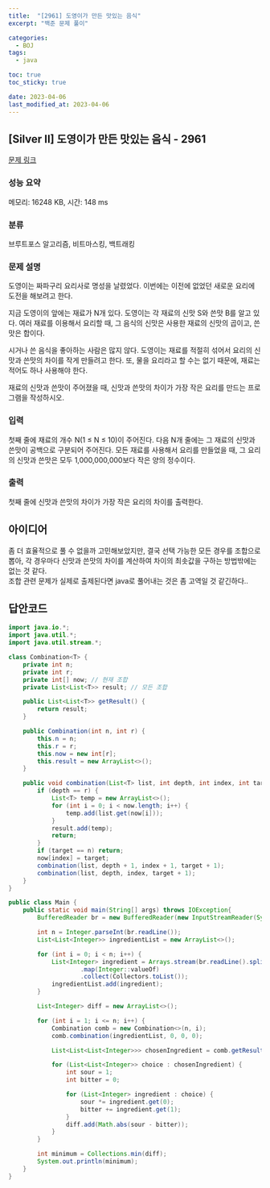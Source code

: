 ```yaml
---
title:  "[2961] 도영이가 만든 맛있는 음식"
excerpt: "백준 문제 풀이"

categories:
  - BOJ
tags:
  - java

toc: true
toc_sticky: true

date: 2023-04-06
last_modified_at: 2023-04-06
---
```

## [Silver II] 도영이가 만든 맛있는 음식 - 2961 

[문제 링크](https://www.acmicpc.net/problem/2961) 

### 성능 요약

메모리: 16248 KB, 시간: 148 ms

### 분류

브루트포스 알고리즘, 비트마스킹, 백트래킹

### 문제 설명

<p>도영이는 짜파구리 요리사로 명성을 날렸었다. 이번에는 이전에 없었던 새로운 요리에 도전을 해보려고 한다.</p>

<p>지금 도영이의 앞에는 재료가 N개 있다. 도영이는 각 재료의 신맛 S와 쓴맛 B를 알고 있다. 여러 재료를 이용해서 요리할 때, 그 음식의 신맛은 사용한 재료의 신맛의 곱이고, 쓴맛은 합이다.</p>

<p>시거나 쓴 음식을 좋아하는 사람은 많지 않다. 도영이는 재료를 적절히 섞어서 요리의 신맛과 쓴맛의 차이를 작게 만들려고 한다. 또, 물을 요리라고 할 수는 없기 때문에, 재료는 적어도 하나 사용해야 한다.</p>

<p>재료의 신맛과 쓴맛이 주어졌을 때, 신맛과 쓴맛의 차이가 가장 작은 요리를 만드는 프로그램을 작성하시오.</p>

### 입력 

 <p>첫째 줄에 재료의 개수 N(1 ≤ N ≤ 10)이 주어진다. 다음 N개 줄에는 그 재료의 신맛과 쓴맛이 공백으로 구분되어 주어진다. 모든 재료를 사용해서 요리를 만들었을 때, 그 요리의 신맛과 쓴맛은 모두 1,000,000,000보다 작은 양의 정수이다.</p>

### 출력 

 <p>첫째 줄에 신맛과 쓴맛의 차이가 가장 작은 요리의 차이를 출력한다. </p>


## 아이디어
좀 더 효율적으로 풀 수 없을까 고민해보았지만, 결국 선택 가능한 모든 경우를 조합으로 뽑아, 각 경우마다 신맛과 쓴맛의 차이를 계산하여 차이의 최솟값을 구하는 방법밖에는 없는 것 같다.  
조합 관련 문제가 실제로 출제된다면 java로 풀어내는 것은 좀 고역일 것 같긴하다..  


## 답안코드
```java
import java.io.*;
import java.util.*;
import java.util.stream.*;

class Combination<T> {
    private int n;
    private int r;
    private int[] now; // 현재 조합
    private List<List<T>> result; // 모든 조합

    public List<List<T>> getResult() {
        return result;
    }

    public Combination(int n, int r) {
        this.n = n;
        this.r = r;
        this.now = new int[r];
        this.result = new ArrayList<>();
    }

    public void combination(List<T> list, int depth, int index, int target) {
        if (depth == r) {
            List<T> temp = new ArrayList<>();
            for (int i = 0; i < now.length; i++) {
                temp.add(list.get(now[i]));
            }
            result.add(temp);
            return;
        }
        if (target == n) return;
        now[index] = target;
        combination(list, depth + 1, index + 1, target + 1);
        combination(list, depth, index, target + 1);
    }
}

public class Main {
    public static void main(String[] args) throws IOException{
        BufferedReader br = new BufferedReader(new InputStreamReader(System.in));

        int n = Integer.parseInt(br.readLine());
        List<List<Integer>> ingredientList = new ArrayList<>();

        for (int i = 0; i < n; i++) {
            List<Integer> ingredient = Arrays.stream(br.readLine().split(" "))
                    .map(Integer::valueOf)
                    .collect(Collectors.toList());
            ingredientList.add(ingredient);
        }

        List<Integer> diff = new ArrayList<>();

        for (int i = 1; i <= n; i++) {
            Combination comb = new Combination<>(n, i);
            comb.combination(ingredientList, 0, 0, 0);

            List<List<List<Integer>>> chosenIngredient = comb.getResult();

            for (List<List<Integer>> choice : chosenIngredient) {
                int sour = 1;
                int bitter = 0;

                for (List<Integer> ingredient : choice) {
                    sour *= ingredient.get(0);
                    bitter += ingredient.get(1);
                }
                diff.add(Math.abs(sour - bitter));
            }
        }

        int minimum = Collections.min(diff);
        System.out.println(minimum);
    }
}
```